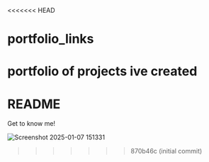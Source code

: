 <<<<<<< HEAD
# portfolio_links
portfolio of projects ive created
=======
# README

Get to know me!

![Screenshot 2025-01-07 151331](https://github.com/user-attachments/assets/8c78a0d6-6638-449a-a9e2-4c5ccc6b3970)
>>>>>>> 870b46c (initial commit)
